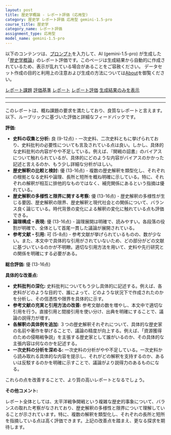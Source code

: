 ```yaml
---
layout: post
title: 歴史学概論 - レポート評価 (応用型)
category: 歴史学 レポート評価 応用型 gemini-1.5-pro
course_title: 歴史学
category_name: レポート評価
assignment_type: 応用型
model_name: gemini-1.5-pro
---
```


以下のコンテンツは、[プロンプト](http://127.0.0.1:8000/generated/歴史学/gemini-1.5-pro/prompt_レポート評価-応用型.md)を入力して、AI (gemini-1.5-pro) が生成した「[歴史学概論](/contents/歴史学/)」のレポート評価です。このページは生成結果から自動的に作成されているため、表示が乱れている場合があることをご容赦ください。
データセット作成の目的と利用上の注意および生成の方法については[About](/About)を御覧ください。

[レポート課題](../レポート課題-応用型)
[評価基準](../評価基準-応用型)
[レポート](../レポート-応用型)
[レポート評価](../レポート評価-応用型)
[生成結果のみを表示](http://127.0.0.1:8000/generated/歴史学/gemini-1.5-pro/レポート評価-応用型.md)
  

***
***
  
このレポートは、概ね課題の要求を満たしており、良質なレポートと言えます。以下、ルーブリックに基づいた評価と詳細なフィードバックです。

**評価:**

* **史料の収集と分析:** 良 (9-12点) - 一次史料、二次史料ともに挙げられており、史料批判の必要性についても言及されている点は良い。しかし、具体的な史料批判の内容がやや不足している。例えば、『開戦の詔書』のバイアスについて触れられているが、具体的にどのような内容がバイアスのかかった記述と言えるのか、もう少し詳細な分析がほしい。
* **歴史解釈の比較と検討:** 優 (13-16点) - 複数の歴史解釈を類型化し、それぞれの根拠となる史料や論理、長所と短所を概ね明確に示している。特に、それぞれの解釈が相互に排他的なものではなく、補完関係にあるという指摘は優れている。
* **歴史解釈の多様性と限界に関する考察:** 優 (13-16点) - 歴史解釈の多様性が生じる要因、歴史解釈の限界、歴史解釈と現代社会との関係について、バランス良く論じている。時代背景の変化による解釈の変化に触れている点も評価できる。
* **論理構成・表現:** 優 (13-16点) - 論理展開は明確で、読みやすい。各段落の役割が明確で、全体として首尾一貫した議論が展開されている。
* **参考文献・引用:** 可 (5-8点) - 参考文献が挙げられているものの、数が少ない。また、本文中で具体的な引用がされていないため、どの部分がどの文献に基づいているのかが不明瞭。適切な引用方法を用いて、史料や先行研究との関係を明確にする必要がある。


**総合評価:** 優 (13-16点)

**具体的な改善点:**

* **史料批判の深化:** 史料批判についてもう少し具体的に記述する。例えば、各史料がどのような目的で、誰によって、どのような状況下で作成されたのかを分析し、その信憑性や限界を具体的に示す。
* **参考文献の充実と引用方法の改善:** 参考文献の数を増やし、本文中で適切な引用を行う。直接引用と間接引用を使い分け、出典を明確にすることで、議論の説得力が増す。
* **各解釈の具体例を追加:**  ３つの歴史解釈それぞれについて、具体的な歴史家の名前や著作を挙げることで、議論の精度が向上する。例えば、「資源獲得のための侵略戦争説」を主張する歴史家として誰がいるのか、その具体的な主張内容は何なのかを記述する。
* **一次史料の分析を深める:**  一次史料の分析がやや不足している。一次史料から読み取れる具体的な内容を提示し、それがどの解釈を支持するのか、あるいは反駁するのかを明確に示すことで、議論がより説得力のあるものになる。

これらの点を改善することで、より質の高いレポートとなるでしょう。


**その他コメント:**

レポート全体としては、太平洋戦争開戦という複雑な歴史的事象について、バランスの取れた考察がなされており、歴史解釈の多様性と限界について理解していることが示されています。特に、複数の解釈を類型化し、それぞれの長所と短所を指摘している点は高く評価できます。上記の改善点を踏まえ、更なる探求を期待します。
